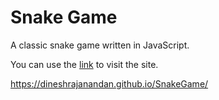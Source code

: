 # Snake Game

A classic snake game written in JavaScript.

You can use the [link](https://dineshrajanandan.github.io/SnakeGame/) to visit the site.

https://dineshrajanandan.github.io/SnakeGame/
